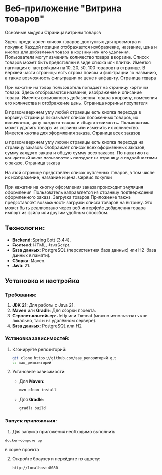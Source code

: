 # Веб-приложение "Витрина товаров"

Основные модули
Страница витрины товаров

Здесь представлен список товаров, доступных для просмотра и покупки:
Каждой позиции отображается изображение, название, цена и кнопка для добавления товара в корзину или его удаления.
Пользователи могут изменить количество товара в корзине.
Список товаров может быть представлен в виде списка или плитки.
Имеется пагинация с настройками на 10, 20, 50, 100 товаров на странице.
В верхней части страницы есть строка поиска и фильтрации по названию, а также возможность фильтрации по цене и алфавиту.
Страница товара

При нажатии на товар пользователь попадает на страницу карточки товара:
Здесь отображаются название, изображение и описание товара.
Имеется возможность добавления товара в корзину, изменения его количества и отображение цены.
Страница корзины покупателя

В правом верхнем углу любой страницы есть кнопка перехода в корзину:
Страница показывает список положенных товаров, их количество, цену каждого товара и общую стоимость.
Пользователь может удалить товары из корзины или изменить их количество.
Имеется кнопка для оформления заказа.
Страница всех заказов

В правом верхнем углу любой страницы есть кнопка перехода на страницу заказов:
Отображает список всех оформленных заказов, сумму каждого заказа и общую сумму всех заказов.
По нажатию на конкретный заказ пользователь попадает на страницу с подробностями о заказе.
Страница заказа

На этой странице представлен список купленных товаров, в том числе их изображение, название и цена.
Сервис покупки

При нажатии на кнопку оформления заказа происходит эмуляция оформления:
Пользователь направляется на страницу подтверждения оформленного заказа.
Загрузка товаров
Приложение также предоставляет возможность загрузки списка товаров на витрину. Это может быть реализовано через веб-интерфейс добавления товара, импорт из файла или другим удобным способом.

## Технологии:

- **Backend**: Spring Bott (3.4.4).
- **Frontend**: HTML, JavaScript.
- **База данных**: PostgreSQL (персистентная база данных) или H2 (база данных в памяти).
- **Сборка**: Maven.
- **Java**: 21.

## Установка и настройка

### Требования:

1. **JDK 21**: Для работы с Java 21.
2. **Maven** или **Gradle**: Для сборки проекта.
3. **Сервлет-контейнер**: Jetty или Tomcat (можно использовать как локально, так и на удалённом сервере).
4. **База данных**: PostgreSQL или H2.

### Установка зависимостей:

1. Клонируйте репозиторий:
    ```bash
    git clone https://github.com/ваш_репозиторий.git
    cd ваш_репозиторий
    ```

2. Установите зависимости:
    - Для **Maven**:
        ```bash
        mvn clean install
        ```
    - Для **Gradle**:
        ```bash
        gradle build
        ```

### Запуск приложения:

1. Для запуска приложения необходимо выполнить 
```bash
docker-compose up
```
в корне проекта

2. Откройте браузер и перейдите по адресу:
    ```
    http://localhost:8080
    ```
